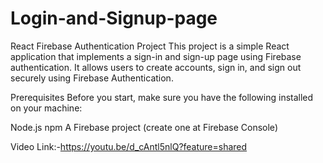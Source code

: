 # Login-and-Signup-page

React Firebase Authentication Project
This project is a simple React application that implements a sign-in and sign-up page using Firebase authentication. It allows users to create accounts, sign in, and sign out securely using Firebase Authentication.

Prerequisites
Before you start, make sure you have the following installed on your machine:

Node.js
npm
A Firebase project (create one at Firebase Console)

Video Link:-https://youtu.be/d_cAntl5nlQ?feature=shared
